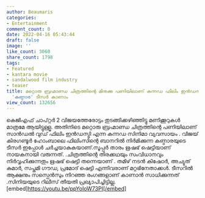 ```yaml
---
author: Beaumaris
categories:
- Entertainment
comment_count: 0
date: 2022-04-16 05:43:44
draft: false
image: ''
like_count: 3060
share_count: 1798
tags:
- Featured
- kantara movie
- sandalwood film industry
- teaser
title: മറ്റൊരു ബ്രഹ്മാണ്ഡ ചിത്രത്തിന്റെ മിനുക്കു പണിയിലാണ് കന്നഡ ഫിലിം ഇൻഡസ്ട്രി,
  'കണ്ഠാര' ടീസർ കാണാം
view_count: 132656
---
```


കെജിഎഫ് ചാപ്റ്റർ 2 വിജയത്തേരോട്ടം തുടങ്ങിക്കഴിഞ്ഞിട്ടു മണിക്കൂറുകൾ മാത്രമേ ആയിട്ടുള്ളൂ. അതിനിടെ മറ്റൊരു ബ്രഹ്മാണ്ഡ ചിത്രത്തിന്റെ പണിയിലാണ് സാൻഡൽ വുഡ് ഫിലിം ഇൻഡസ്ട്രി എന്ന കന്നഡ സിനിമാ വ്യവസായം . വിജയ് കിര​ഗണ്ടൂർ ഹോംബാലെ ഫിലിംസിന്റെ ബാനറിൽ നിർമിക്കുന്ന കണ്ഠാരയുടെ ടീസർ ഇപ്പോൾ ചർച്ചയാകുകയാണ്.സൂപ്പർ താരം ഋഷഭ് ഷെട്ടിയാണ് നായകനായി വരുന്നത്. .ചിത്രത്തിന്റെ തിരക്കഥയും സംവിധാനവും നിർവ്വഹിക്കുന്നതും ഋഷഭ് ഷെട്ടി തന്നെയാണ് . തമിഴ് നടൻ കിഷോർ, അച്യുത് കുമാർ, സപ്തമി ​ഗൗഡ, പ്രമോദ് ഷെട്ടി എന്നിവരാണ് മറ്റഭിനേതാക്കൾ. ടീസറിൽ ആക്ഷനും സസ്പെൻസും നിറഞ്ഞ രം​ഗങ്ങളാണ് കാണാൻ സാധിക്കുന്നത് .സിനിയയുടെ റിലീസ് തീയതി പ്രഖ്യാപിച്ചിട്ടില്ല. [embed]https://youtu.be/ppYoIoW73PI[/embed]